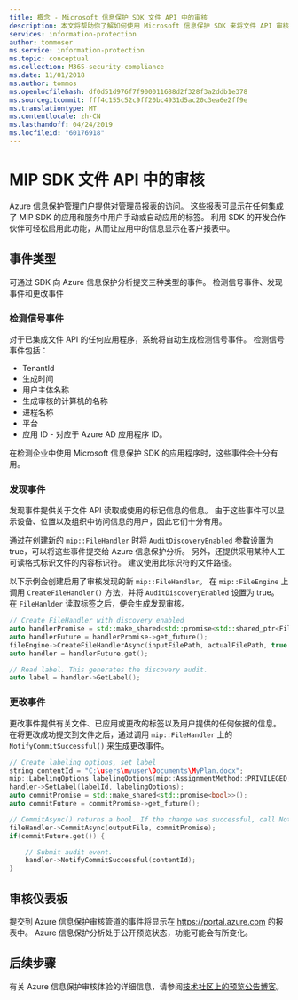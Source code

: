 ```yaml
---
title: 概念 - Microsoft 信息保护 SDK 文件 API 中的审核
description: 本文将帮助你了解如何使用 Microsoft 信息保护 SDK 来将文件 API 审核事件提交到 Azure 信息保护分析。
services: information-protection
author: tommoser
ms.service: information-protection
ms.topic: conceptual
ms.collection: M365-security-compliance
ms.date: 11/01/2018
ms.author: tommos
ms.openlocfilehash: df0d51d976f7f900011688d2f328f3a2ddb1e378
ms.sourcegitcommit: fff4c155c52c9ff20bc4931d5ac20c3ea6e2ff9e
ms.translationtype: MT
ms.contentlocale: zh-CN
ms.lasthandoff: 04/24/2019
ms.locfileid: "60176918"
---
```

# <a name="auditing-in-the-mip-sdk-file-api"></a>MIP SDK 文件 API 中的审核

Azure 信息保护管理门户提供对管理员报表的访问。 这些报表可显示在任何集成了 MIP SDK 的应用和服务中用户手动或自动应用的标签。 利用 SDK 的开发合作伙伴可轻松启用此功能，从而让应用中的信息显示在客户报表中。

## <a name="event-types"></a>事件类型

可通过 SDK 向 Azure 信息保护分析提交三种类型的事件。 检测信号事件、发现事件和更改事件

### <a name="heartbeat-events"></a>检测信号事件

对于已集成文件 API 的任何应用程序，系统将自动生成检测信号事件。 检测信号事件包括：

* TenantId
* 生成时间
* 用户主体名称
* 生成审核的计算机的名称
* 进程名称
* 平台
* 应用 ID - 对应于 Azure AD 应用程序 ID。

在检测企业中使用 Microsoft 信息保护 SDK 的应用程序时，这些事件会十分有用。

### <a name="discovery-events"></a>发现事件

发现事件提供关于文件 API 读取或使用的标记信息的信息。 由于这些事件可以显示设备、位置以及组织中访问信息的用户，因此它们十分有用。

通过在创建新的 `mip::FileHandler` 时将 `AuditDiscoveryEnabled` 参数设置为 true，可以将这些事件提交给 Azure 信息保护分析。 另外，还提供采用某种人工可读格式标识文件的内容标识符。 建议使用此标识符的文件路径。

以下示例会创建启用了审核发现的新 `mip::FileHandler`。 在 `mip::FileEngine` 上调用 `CreateFileHandler()` 方法，并将 `AuditDiscoveryEnabled` 设置为 true。 在 `FileHanlder` 读取标签之后，便会生成发现审核。

```cpp
// Create FileHandler with discovery enabled
auto handlerPromise = std::make_shared<std::promise<std::shared_ptr<FileHandler>>>();
auto handlerFuture = handlerPromise->get_future();
fileEngine->CreateFileHandlerAsync(inputFilePath, actualFilePath, true /*AuditDiscoveryEnabled*/, make_shared<FileHandlerObserver>(), createFileHandlerPromise);
auto handler = handlerFuture.get();

// Read label. This generates the discovery audit.
auto label = handler->GetLabel();
```

### <a name="change-events"></a>更改事件

更改事件提供有关文件、已应用或更改的标签以及用户提供的任何依据的信息。 在将更改成功提交到文件之后，通过调用 `mip::FileHandler` 上的 `NotifyCommitSuccessful()` 来生成更改事件。

```cpp
// Create labeling options, set label
string contentId = "C:\users\myuser\Documents\MyPlan.docx";
mip::LabelingOptions labelingOptions(mip::AssignmentMethod::PRIVILEGED, mip::ActionSource::MANUAL);
handler->SetLabel(labelId, labelingOptions);
auto commitPromise = std::make_shared<std::promise<bool>>();
auto commitFuture = commitPromise->get_future();

// CommitAsync() returns a bool. If the change was successful, call NotifyCommitSuccessful().
fileHandler->CommitAsync(outputFile, commitPromise);
if(commitFuture.get()) {

    // Submit audit event.
    handler->NotifyCommitSuccessful(contentId);
}
```

## <a name="audit-dashboard"></a>审核仪表板

提交到 Azure 信息保护审核管道的事件将显示在 https://portal.azure.com 的报表中。 Azure 信息保护分析处于公开预览状态，功能可能会有所变化。

## <a name="next-steps"></a>后续步骤

有关 Azure 信息保护审核体验的详细信息，请参阅[技术社区上的预览公告博客](https://techcommunity.microsoft.com/t5/Azure-Information-Protection/Data-discovery-reporting-and-analytics-for-all-your-data-with/ba-p/253854)。
